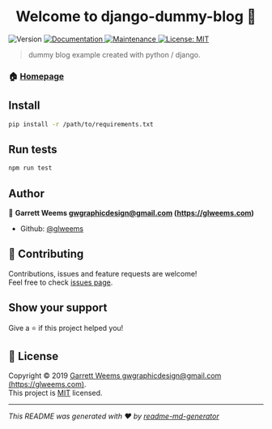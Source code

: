 <h1 align="center">Welcome to django-dummy-blog 👋</h1>
<p>
  <img alt="Version" src="https://img.shields.io/badge/version-0.0.1-blue.svg?cacheSeconds=2592000" />
  <a href="https://github.com/glweems/django-dummy-blog#readme">
    <img alt="Documentation" src="https://img.shields.io/badge/documentation-yes-brightgreen.svg" target="_blank" />
  </a>
  <a href="https://github.com/glweems/django-dummy-blog/graphs/commit-activity">
    <img alt="Maintenance" src="https://img.shields.io/badge/Maintained%3F-yes-green.svg" target="_blank" />
  </a>
  <a href="https://github.com/glweems/django-dummy-blog/blob/master/LICENSE">
    <img alt="License: MIT" src="https://img.shields.io/badge/License-MIT-yellow.svg" target="_blank" />
  </a>
</p>

> dummy blog example created with python / django. 

### 🏠 [Homepage](https://github.com/glweems/django-dummy-blog#readme)

## Install

```sh
pip install -r /path/to/requirements.txt
```

## Run tests

```sh
npm run test
```

## Author

👤 **Garrett Weems <gwgraphicdesign@gmail.com> (https://glweems.com)**

* Github: [@glweems](https://github.com/glweems)

## 🤝 Contributing

Contributions, issues and feature requests are welcome!<br />Feel free to check [issues page](https://github.com/glweems/django-dummy-blog/issues).

## Show your support

Give a ⭐️ if this project helped you!

## 📝 License

Copyright © 2019 [Garrett Weems <gwgraphicdesign@gmail.com> (https://glweems.com)](https://github.com/glweems).<br />
This project is [MIT](https://github.com/glweems/django-dummy-blog/blob/master/LICENSE) licensed.

***
_This README was generated with ❤️ by [readme-md-generator](https://github.com/kefranabg/readme-md-generator)_